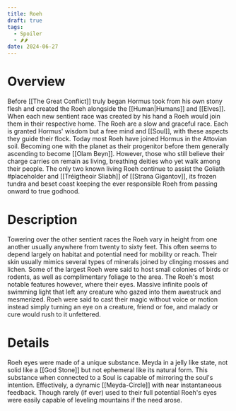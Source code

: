 ```yaml
---
title: Roeh
draft: true
tags:
  - Spoiler
  - 🌶🌶
date: 2024-06-27
---
```

# Overview
Before [[The Great Conflict]] truly began Hormus took from his own stony flesh and created the Roeh alongside the [[Human|Humans]] and [[Elves]]. When each new sentient race was created by his hand a Roeh would join them in their respective home. The Roeh are a slow and graceful race. Each is granted Hormus' wisdom but a free mind and [[Soul]], with these aspects they guide their flock. Today most Roeh have joined Hormus in the Attovian soil. Becoming one with the planet as their progenitor before them generally ascending to become [[Olam Beyn]]. However, those who still believe their charge carries on remain as living, breathing deities who yet walk among their people. The only two known living Roeh continue to assist the Goliath #placeholder and [[Tréigtheoir Sliabh]] of [[Strana Gigantov]], its frozen tundra and beset coast keeping the ever responsible Roeh from passing onward to true godhood.
# Description
Towering over the other sentient races the Roeh vary in height from one another usually anywhere from twenty to sixty feet. This often seems to depend largely on habitat and potential need for mobility or reach. Their skin usually mimics several types of minerals joined by clinging mosses and lichen. Some of the largest Roeh were said to host small colonies of birds or rodents, as well as complimentary foliage to the area. 
The Roeh's most notable features however, where their eyes. Massive infinite pools of swimming light that left any creature who gazed into them awestruck and mesmerized. Roeh were said to cast their magic without voice or motion instead simply turning an eye on a creature, friend or foe, and malady or cure would rush to it unfettered. 
# Details
Roeh eyes were made of a unique substance. Meyda in a jelly like state, not solid like a [[God Stone]] but not ephemeral like its natural form. This substance when connected to a Soul is capable of mirroring the soul's intention. Effectively, a dynamic [[Meyda-Circle]] with near instantaneous feedback. Though rarely (if ever) used to their full potential Roeh's eyes were easily capable of leveling mountains if the need arose.